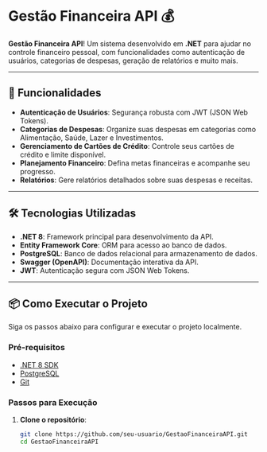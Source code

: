 ﻿# Gestão Financeira API 💰

**Gestão Financeira API**! Um sistema desenvolvido em **.NET** para ajudar no controle financeiro pessoal, com funcionalidades como autenticação de usuários, categorias de despesas, geração de relatórios e muito mais.

---

## 🚀 Funcionalidades

- **Autenticação de Usuários**: Segurança robusta com JWT (JSON Web Tokens).
- **Categorias de Despesas**: Organize suas despesas em categorias como Alimentação, Saúde, Lazer e Investimentos.
- **Gerenciamento de Cartões de Crédito**: Controle seus cartões de crédito e limite disponível.
- **Planejamento Financeiro**: Defina metas financeiras e acompanhe seu progresso.
- **Relatórios**: Gere relatórios detalhados sobre suas despesas e receitas.

---

## 🛠️ Tecnologias Utilizadas

- **.NET 8**: Framework principal para desenvolvimento da API.
- **Entity Framework Core**: ORM para acesso ao banco de dados.
- **PostgreSQL**: Banco de dados relacional para armazenamento de dados.
- **Swagger (OpenAPI)**: Documentação interativa da API.
- **JWT**: Autenticação segura com JSON Web Tokens.

---

## 📦 Como Executar o Projeto

Siga os passos abaixo para configurar e executar o projeto localmente.

### Pré-requisitos

- [.NET 8 SDK](https://dotnet.microsoft.com/pt-br/download/dotnet/8.0)
- [PostgreSQL](https://www.postgresql.org/download/)
- [Git](https://git-scm.com/)

### Passos para Execução

1. **Clone o repositório**:
   ```bash
   git clone https://github.com/seu-usuario/GestaoFinanceiraAPI.git
   cd GestaoFinanceiraAPI